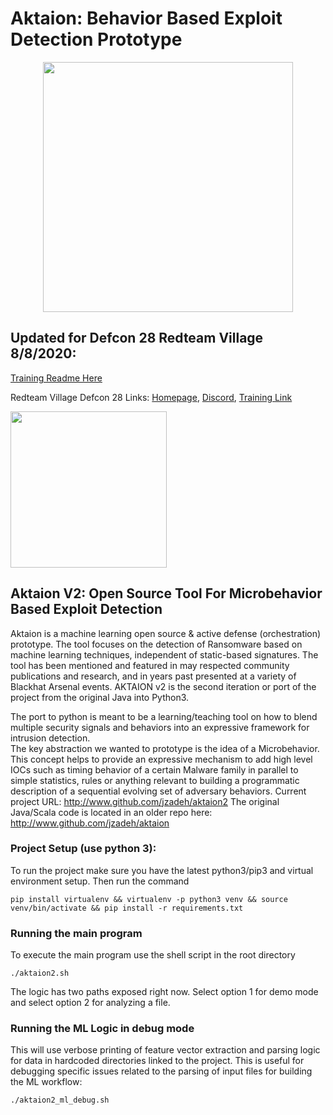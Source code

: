 # Aktaion: Behavior Based Exploit Detection Prototype

<p align="center">
  <img src="https://github.com/jzadeh/aktaion2/blob/master/graphics/aktaion_fractal_juliaset2.png" width="400" height="400">
</p>


## Updated for Defcon 28 Redteam Village 8/8/2020: 
[Training Readme Here](https://github.com/jzadeh/aktaion2/blob/master/defcon2020/TrainingAbstract.md)

Redteam Village Defcon 28 Links: [Homepage](https://redteamvillage.io/), 
[Discord](https://discord.gg/redteamvillage), 
[Training Link](https://www.eventbrite.com/e/aktaion-v2-open-source-tool-for-microbehavior-based-exploit-detection-tickets-115593759045)

<p align=""center">
    <img src="https://github.com/jzadeh/aktaion2/blob/master/defcon2020/RTV-logo-high-res.png" width="250" height="250"> 
</p>

## Aktaion V2: Open Source Tool For Microbehavior Based Exploit Detection

Aktaion is a machine learning open source & active defense (orchestration) prototype. 
The tool focuses on the detection of Ransomware based on machine learning techniques, independent of static-based signatures. 
The tool has been mentioned and featured in may respected community publications and research, and in years past presented at a variety of Blackhat Arsenal events. 
AKTAION v2 is the second iteration or port of the project from the original Java into Python3.

The port to python  is meant to be a learning/teaching tool on how to blend multiple security signals and behaviors into an expressive framework for intrusion detection.  
The key abstraction we wanted to prototype is the idea of a Microbehavior.  
This concept helps to provide an expressive mechanism to add high level IOCs such as timing behavior of a certain Malware family in parallel to simple statistics, 
rules or anything relevant to building a programmatic description of a sequential evolving set of adversary behaviors.
Current project URL: <http://www.github.com/jzadeh/aktaion2>
The original Java/Scala code is located in an older repo here: <http://www.github.com/jzadeh/aktaion>

### Project Setup (use python 3): 
To run the project make sure you have the latest python3/pip3 and virtual environment setup.  Then run the command 

`pip install virtualenv && virtualenv -p python3 venv && source venv/bin/activate && pip install -r requirements.txt`

### Running the main program
To execute the main program use the shell script in the root directory

`./aktaion2.sh`

The logic has two paths exposed right now. Select option 1 for demo mode and select option 2 for analyzing a file.

### Running the ML Logic in debug mode
This will use verbose printing of feature vector extraction and parsing logic for data in hardcoded directories linked 
to the project. This is useful for debugging specific issues related to the parsing of input files for building the 
ML workflow:

`./aktaion2_ml_debug.sh`

